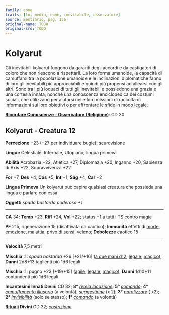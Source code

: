 ```yaml
---
family: eone
traits: [ln, media, eone, inevitabile, osservatore]
source: Bestiario, pag. 156
original-name: TODO
original-srd: TODO
---
```


# Kolyarut

Gli inevitabili kolyarut fungono da garanti degli accordi e da castigatori di
coloro che non riescono a rispettarli. La loro forma umanoide, la capacità di
camuffarsi tra la popolazione umanoide e le inclinazioni diplomatiche fanno di
loro gli inevitabili più approcciabili e quindi più propensi ad allearsi con gli
altri. Sono tra i più loquaci di tutti gli inevitabili e possiedono una grazia e
una cortesia innata, nonché una conoscenza enciclopedica dei costumi sociali,
che utilizzano per aiutarsi nelle loro missioni di raccolta di informazioni sui
loro obiettivi o per affrontare le sfide in modo legale.

**[Ricordare Conoscenze - Osservatore (Religione)](/azioni/ricordare-conoscenze)**:
CD 30

## Kolyarut - Creatura 12

**Percezione** +23 (+27 per individuare bugie); scurovisione

**Lingue** Celestiale, Infernale, Utopiano; lingua primeva

**Abilità** Acrobazia +22, Atletica +27, Diplomazia +20, Inganno +20, Sapienza
di Axis +22, Sopravvivenza +22

**For** +7, **Des** +4, **Cos** +5, **Int** +1, **Sag** +4, **Car** +2

**Lingua Primeva** Un kolyarut può capire qualsiasi creatura che possieda una
lingua e parlare con essa.

**Oggetti** _spada bastarda poderosa +1_

---

**CA** 34; **Temp** +23, **Rifl** +24, **Vol** +22; status +1 a tutti i TS
contro magia

**PF** 215, rigenerazione 15 (disattivata da caotico); **Immunità** effetti di
[morte](/tratti/morte), [emozione](/tratti/emozione),
[malattia](/tratti/malattia), [privo di sensi](/condizioni/privo-di-sensi),
[veleno](/tratti/veleno); **Debolezze** caotico 15

---

**Velocità** 7,5 metri

**Mischia** :1: _spada bastarda_ +26 \[+21/+16]
([a due mani d12](/tratti/a-due-mani), [legale](/tratti/legale),
[magico](/tratti/magico)), **Danni** 2d8+13 taglienti più 1d6 legali

**Mischia** :1: pugno +23 \[+19/+15] ([agile](/tratti/agile),
[legale](/tratti/legale), [magico](/tratti/magico)), **Danni** 1d10+11
contundenti più 1d6 legali

**Incantesimi Innati Divini** CD 32; **8°**
_[rivela locazione](/incantesimi/rivela-locazione)_; **5°**
_[comando](/incantesimi/comando)_; **4°**
_[camuffamento illusorio](/incantesimi/camuffamento-illusorio)_ (a volontà),
_[suggestione](/incantesimi/suggestione)_ (x 2); **3°**
_[paralizzare](/incantesimi/paralizzare)_ ( x2); **2°**
_[invisibilità](/incantesimi/invisibilita)_ (solo se stesso); **1°**
_[comando](/incantesimi/comando)_ (a volontà)

**[Rituali](/incantesimi/rituali) Divini** CD 32;
_[costrizione](/incantesimi/rituali)_
